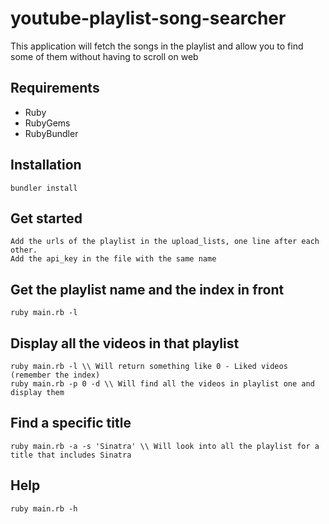 # youtube-playlist-song-searcher
This application will fetch the songs in the playlist and allow you to find some of them without having to scroll on web

## Requirements

* Ruby
* RubyGems
* RubyBundler

## Installation

```
bundler install
```

## Get started
```
Add the urls of the playlist in the upload_lists, one line after each other.
Add the api_key in the file with the same name
```

## Get the playlist name and the index in front
```
ruby main.rb -l
```

## Display all the videos in that playlist
```
ruby main.rb -l \\ Will return something like 0 - Liked videos (remember the index)
ruby main.rb -p 0 -d \\ Will find all the videos in playlist one and display them
```

## Find a specific title
```
ruby main.rb -a -s 'Sinatra' \\ Will look into all the playlist for a title that includes Sinatra
```

## Help
```
ruby main.rb -h
```